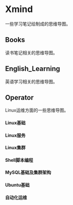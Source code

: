 # Xmind

一些学习笔记绘制成的思维导图。

## Books

读书笔记相关的思维导图。

## English_Learning

英语学习相关的思维导图。

## Operator

Linux运维方面的一些思维导图。

#### Linux基础

#### Linux服务

#### Linux集群

#### Shell脚本编程

#### MySQL基础及集群架构

#### Ubuntu基础

#### 自动化运维




